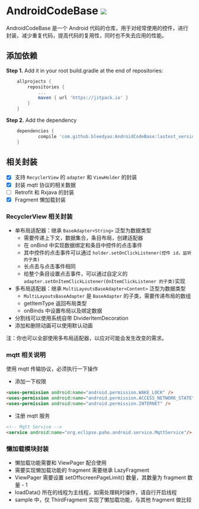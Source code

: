 # AndroidCodeBase [![](https://jitpack.io/v/bleedyao/AndroidCodeBase.svg)](https://jitpack.io/#bleedyao/AndroidCodeBase)

AndroidCodeBase 是一个 Android 代码的仓库，用于对经常使用的控件，进行封装，减少重复代码，提高代码的复用性，同时也不失去应用的性能。

## 添加依赖

**Step 1.** Add it in your root build.gradle at the end of repositories:

```groovy
	allprojects {
		repositories {
			...
			maven { url 'https://jitpack.io' }
		}
	}
```

**Step 2.** Add the dependency

```groovy
	dependencies {
	        compile 'com.github.bleedyao:AndroidCodeBase:lastest_version'
	}
```

## 相关封装

- [x] 支持 `RecyclerView` 的 `adapter` 和 `ViewHolder` 的封装
- [x] 封装 mqtt 协议的相关数据
- [ ] Retrofit 和 Rxjava 的封装
- [x] Fragment 懒加载封装

### RecyclerView 相关封装

* 单布局适配器：继承 `BaseAdapter<String>`  泛型为数据类型
  * 需要传递上下文，数据集合，条目布局，创建适配器
  * 在 onBind 中实现数据绑定和条目中控件的点击事件
  * 其中控件的点击事件可以通过 `holder.setOnClickListener(控件 id，监听的子类)`
  * 长点击与点击事件相同
  * 给整个条目设置点击事件，可以通过自定义的 `adapter.setOnItemClickListener(OnItemClickListener 的子类)`实现
* 多布局适配器：继承 `MultiLayoutsBaseAdapter<Content>` 泛型为数据类型
  * `MultiLayoutsBaseAdapter` 是 `BaseAdapter` 的子类，需要传递布局的数组
  * getItemType 返回布局类型
  * onBinds 中设置布局以及绑定数据
* 分割线可以使用系统自带 DividerItemDecoration
* 添加和删除动画可以使用默认动画


注：你也可以全部使用多布局适配器，以应对可能会发生改变的需求。

### mqtt 相关说明

使用 mqtt 传输协议，必须执行一下操作

* 添加一下权限

```html
<uses-permission android:name="android.permission.WAKE_LOCK" />
<uses-permission android:name="android.permission.ACCESS_NETWORK_STATE" />
<uses-permission android:name="android.permission.INTERNET" />
```

* 注册 mqtt 服务

```html
<!-- Mqtt Service -->
<service android:name="org.eclipse.paho.android.service.MqttService"/>
```

### 懒加载模块封装
* 懒加载功能需要和 ViewPager 配合使用
* 需要实现懒加载功能的 fragment 需要继承 LazyFragment 
* ViewPager 需要设置 setOffscreenPageLimit() 数量，其数量为 fragment 数量 - 1
* loadData() 所在的线程为主线程，如需处理耗时操作，请自行开启线程
* sample 中，仅 ThirdFragment 实现了懒加载功能，与其他 fragment 做比较
